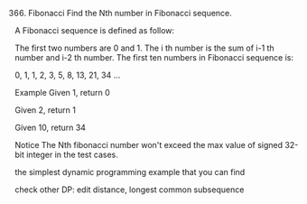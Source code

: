366. Fibonacci
Find the Nth number in Fibonacci sequence.

A Fibonacci sequence is defined as follow:

The first two numbers are 0 and 1.
The i th number is the sum of i-1 th number and i-2 th number.
The first ten numbers in Fibonacci sequence is:

0, 1, 1, 2, 3, 5, 8, 13, 21, 34 ...

Example
Given 1, return 0

Given 2, return 1

Given 10, return 34

Notice
The Nth fibonacci number won't exceed the max value of signed 32-bit integer in the test cases.

the simplest dynamic programming example that you can find

check other DP: edit distance, longest common subsequence
